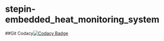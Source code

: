 # stepin-embedded_heat_monitoring_system
##Git Codacy[![Codacy Badge](https://app.codacy.com/project/badge/Grade/6d845cea02b242e2bf00591bf642344a)](https://www.codacy.com/gh/Akshata-Kanagoudar/stepin-embedded_heat_monitoring_system/dashboard?utm_source=github.com&amp;utm_medium=referral&amp;utm_content=Akshata-Kanagoudar/stepin-embedded_heat_monitoring_system&amp;utm_campaign=Badge_Grade)
